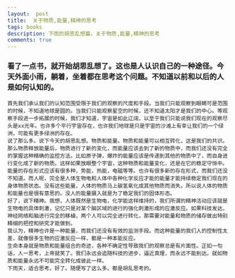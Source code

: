 ```yaml
---
layout:  post
title:  关于物质,能量,精神的思考
tags: books
description: 下雨的胡思乱想篇，关于物质,能量,精神的思考
comments: true
---
```

### 看了一点书，就开始胡思乱想了。这也是人认识自己的一种途径。今天外面小雨，躺着，坐着都在思考这个问题。不知道以前和以后的人是如何认知的。
	首先我们承认我们的认知范围受限于我们的观察的尺度和手段。当我们只能观察到眼睛可是范围的时候，不知道地球是圆的。当我们只能观察星空的时候，还不知道太阳才是我们的中心。等观察手段进一步拓展的时候，我们才知道，宇宙是如此辽阔，以至于我们只能说我们现在的观察尽头是xx光年。也许多个平行宇宙存在，也许我们地球是只是宇宙的沙滩上有幸让我们的一个绿洲，可能有更多绿洲的存在。
	说了那么多。说下今天的胡思乱想。物质和能量。物质和能量可以相互转化，这是我们的共识。那么物质释放能量后，物质进行了新的变化，而能量应该去到了新的物质中，而我们还没有完全的掌握这种精确的监控方法。比如原子弹，爆炸的能量应该是传递到其他的物质中了，而自身进行变化成了新的物质。这样如果放眼整个宇宙，这种物质和能量变化，还是在它的稳定守恒中。
	能量的存在形式应该有很多种，势能，热能，电磁等等。也许有很多新的存在形式，而我们还没不知道。而人呢，完全是人体生物电和人体中各种化学反应才能的能量才能持续稳定我们现在的身体物质状态。没有这些能量，人体的物质马上碳氢氧化成其他物质而消失。所以说人体的物质和能量也是很有意思的。没人的能量摄入就是为了稳定我们的固体形态。
	好了，说下精神。我想，人体既然是生物电，化学能这样维持的，我们所谓的精神活动应该就是生物电的具体刺激，记忆只是对某个脑区域的进行的强化刺激形成的应激反应。如果科技发达，神经网络和脑进行完全的移植，两个人可以完全进行转化，那需要对能量和物质的储存做出特别精细的把控和研究才能做到。
	我认为，精神也许是一种能量，而我们还没有有效的监测手段。而这种能量的我们人的控制性太差，就像很多生物的应激反应一样，都是一种本能反应。
	生命本身就是物质和能量组合的奇迹，各种不确定性导致我们的观察总是有片面性。正如一句话，人一思考，上帝就笑了。我们永远会追随科技的进步，逼近真理，而永远不能到达。就如物质和能量永远不可能完全转化成彼此一样。
	下雨天，适合思考。好了。随便写了这么多。都是胡乱思考的。
